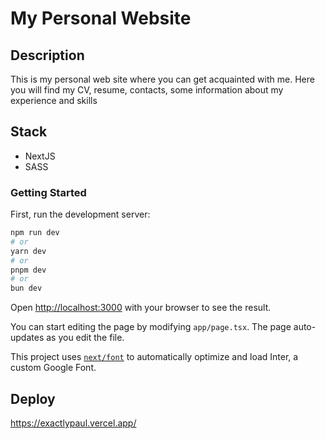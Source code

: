 # My Personal Website

## Description
This is my personal web site where you can get acquainted with me. Here you will find my CV, resume, contacts, some information about my experience and skills

## Stack
- NextJS
- SASS

### Getting Started

First, run the development server:

```bash
npm run dev
# or
yarn dev
# or
pnpm dev
# or
bun dev
```

Open [http://localhost:3000](http://localhost:3000) with your browser to see the result.

You can start editing the page by modifying `app/page.tsx`. The page auto-updates as you edit the file.

This project uses [`next/font`](https://nextjs.org/docs/basic-features/font-optimization) to automatically optimize and load Inter, a custom Google Font.

## Deploy
https://exactlypaul.vercel.app/